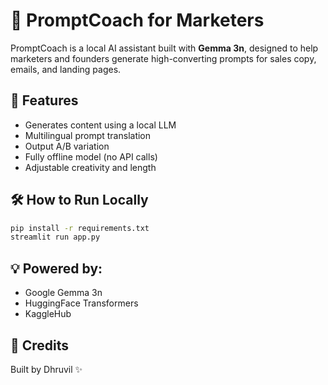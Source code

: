 # 🧠 PromptCoach for Marketers

PromptCoach is a local AI assistant built with **Gemma 3n**, designed to help marketers and founders generate high-converting prompts for sales copy, emails, and landing pages.

## 🚀 Features
- Generates content using a local LLM
- Multilingual prompt translation
- Output A/B variation
- Fully offline model (no API calls)
- Adjustable creativity and length

## 🛠️ How to Run Locally

```bash
pip install -r requirements.txt
streamlit run app.py
```

## 💡 Powered by:
- Google Gemma 3n
- HuggingFace Transformers
- KaggleHub

## 🔗 Credits
Built by Dhruvil ✨